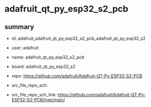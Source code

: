 # adafruit_qt_py_esp32_s2_pcb
 
## summary 
* id: adafruit_adafruit_qt_py_esp32_s2_pcb_adafruit_qt_py_esp32_s2
* user: adafruit
* name: adafruit_qt_py_esp32_s2_pcb
* board: adafruit_qt_py_esp32_s2
* repo: https://github.com/adafruit/Adafruit-QT-Py-ESP32-S2-PCB



* src_file_repo_sch: 
* src_file_repo_sch_link: https://github.com/adafruit/Adafruit-QT-Py-ESP32-S2-PCB/tree/main/






